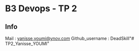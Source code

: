 # B3 Devops - TP 2

## Info

Mail : yanisse.youmi@ynov.com
Github_username : DeadSkill"# TP2_Yanisse_YOUMI" 
